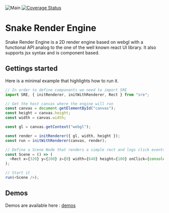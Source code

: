 ![Main](https://github.com/aboeglin/snake-render-engine/workflows/Main/badge.svg)
[![Coverage Status](https://coveralls.io/repos/github/aboeglin/snake-render-engine/badge.svg?branch=master)](https://coveralls.io/github/aboeglin/snake-render-engine?branch=master)

# Snake Render Engine
Snake Render Engine is a 2D render engine based on webgl with a functional API analog to the one of the well known react UI library. It also supports jsx syntax and is component based.

## Gettings started
Here is a minimal example that highlights how to run it.

```javascript
// In order to define components we need to import SRE
import SRE, { initRenderer, initWithRenderer, Rect } from "sre";

// Get the host canvas where the engine will run
const canvas = document.getElementById("canvas");
const height = canvas.height;
const width = canvas.width;

const gl = canvas.getContext("webgl");

const render = initRenderer({ gl, width, height });
const run = initWithRenderer(canvas, render);

// Define a Scene Node that renders a simple rect and logs click events
const Scene = () => (
  <Rect x={320} y={200} z={0} width={640} height={100} onClick={console.log} />
);

// Start it
run(<Scene />);
```

## Demos
Demos are available here : [demos](https://aboeglin.github.io/snake-render-engine/)
